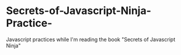 # Secrets-of-Javascript-Ninja-Practice-
Javascript practices while I'm reading the book "Secrets of Javascript Ninja"
